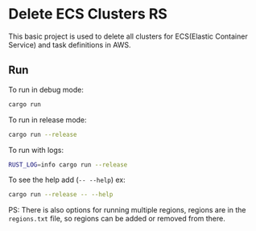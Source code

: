 # Delete ECS Clusters RS

This basic project is used to delete all clusters for ECS(Elastic Container Service) and task definitions in AWS.

## Run

To run in debug mode:
```bash
cargo run
```

To run in release mode:
```bash
cargo run --release
```
To run with logs:
```bash
RUST_LOG=info cargo run --release
```

To see the help add (`-- --help`) ex:
```bash
cargo run --release -- --help
```
PS: There is also options for running multiple regions, regions are in the `regions.txt` file, so regions can be added or removed from there.
